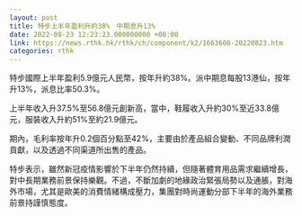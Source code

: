 ```yaml
---
layout: post
title: 特步上半年盈利升約38%　中期息升13%
date: 2022-08-23 12:23:23.000000000 +08:00
link: https://news.rthk.hk/rthk/ch/component/k2/1663608-20220823.htm
categories: rthk
---
```


特步國際上半年盈利5.9億元人民幣，按年升約38%。派中期息每股13港仙，按年升13%，派息比率50.3%。

上半年收入升37.5%至56.8億元創新高，當中，鞋履收入升約30%至近33.8億元，服裝收入升約51%至約21.9億元。

期內，毛利率按年升0.2個百分點至42%，主要由於產品組合變動、不同品牌利潤貢獻，以及透過不同渠道所出售的產品。

特步表示，雖然新冠疫情影響於下半年仍然持續，但隨著體育用品需求繼續增長，對中長期業務前景保持樂觀。不過，不斷加劇的地緣政治緊張局勢以及通脹，對海外市場，尤其是歐美的消費情緒構成壓力，集團對時尚運動分部下半年的海外業務前景持謹慎態度。
